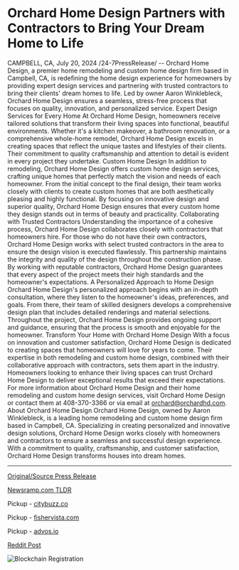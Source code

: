 # Orchard Home Design Partners with Contractors to Bring Your Dream Home to Life

CAMPBELL, CA, July 20, 2024 /24-7PressRelease/ -- Orchard Home Design, a premier home remodeling and custom home design firm based in Campbell, CA, is redefining the home design experience for homeowners by providing expert design services and partnering with trusted contractors to bring their clients' dream homes to life. Led by owner Aaron Winklebleck, Orchard Home Design ensures a seamless, stress-free process that focuses on quality, innovation, and personalized service.  Expert Design Services for Every Home  At Orchard Home Design, homeowners receive tailored solutions that transform their living spaces into functional, beautiful environments. Whether it's a kitchen makeover, a bathroom renovation, or a comprehensive whole-home remodel, Orchard Home Design excels in creating spaces that reflect the unique tastes and lifestyles of their clients. Their commitment to quality craftsmanship and attention to detail is evident in every project they undertake.  Custom Home Design  In addition to remodeling, Orchard Home Design offers custom home design services, crafting unique homes that perfectly match the vision and needs of each homeowner. From the initial concept to the final design, their team works closely with clients to create custom homes that are both aesthetically pleasing and highly functional. By focusing on innovative design and superior quality, Orchard Home Design ensures that every custom home they design stands out in terms of beauty and practicality.  Collaborating with Trusted Contractors  Understanding the importance of a cohesive process, Orchard Home Design collaborates closely with contractors that homeowners hire. For those who do not have their own contractors, Orchard Home Design works with select trusted contractors in the area to ensure the design vision is executed flawlessly. This partnership maintains the integrity and quality of the design throughout the construction phase. By working with reputable contractors, Orchard Home Design guarantees that every aspect of the project meets their high standards and the homeowner's expectations.  A Personalized Approach to Home Design  Orchard Home Design's personalized approach begins with an in-depth consultation, where they listen to the homeowner's ideas, preferences, and goals. From there, their team of skilled designers develops a comprehensive design plan that includes detailed renderings and material selections. Throughout the project, Orchard Home Design provides ongoing support and guidance, ensuring that the process is smooth and enjoyable for the homeowner.  Transform Your Home with Orchard Home Design  With a focus on innovation and customer satisfaction, Orchard Home Design is dedicated to creating spaces that homeowners will love for years to come. Their expertise in both remodeling and custom home design, combined with their collaborative approach with contractors, sets them apart in the industry. Homeowners looking to enhance their living spaces can trust Orchard Home Design to deliver exceptional results that exceed their expectations.  For more information about Orchard Home Design and their home remodeling and custom home design services, visit Orchard Home Design or contact them at 408-370-3366 or via email at orchard@orchardhd.com.  About Orchard Home Design  Orchard Home Design, owned by Aaron Winklebleck, is a leading home remodeling and custom home design firm based in Campbell, CA. Specializing in creating personalized and innovative design solutions, Orchard Home Design works closely with homeowners and contractors to ensure a seamless and successful design experience. With a commitment to quality, craftsmanship, and customer satisfaction, Orchard Home Design transforms houses into dream homes. 

---

[Original/Source Press Release](https://www.24-7pressrelease.com/press-release/512672/orchard-home-design-partners-with-contractors-to-bring-your-dream-home-to-life)
                    

[Newsramp.com TLDR](https://newsramp.com/curated-news/orchard-home-design-revolutionizes-home-design-experience-for-homeowners/6ddbf6aaed2fe43b47a8fcde927339cd) 


Pickup - [citybuzz.co](https://citybuzz.co/2024/07/20/orchard-home-design-elevates-home-remodeling-and-custom-design-in-campbell-ca)

Pickup - [fishervista.com](https://fishervista.com/en/orchard-home-design-partners-with-contractors-to-realize-homeowners-dreams/20245127)

Pickup - [advos.io](https://advos.io/en/orchard-home-design-partners-with-contractors-to-realize-dream-homes/20245127)
 



[Reddit Post](https://www.reddit.com/r/Lifestyle_Culture/comments/1e7pwju/orchard_home_design_revolutionizes_home_design/) 



![Blockchain Registration](https://cdn.newsramp.app/24-7PressRelease/qrcode/247/20/barnoBX4.webp)